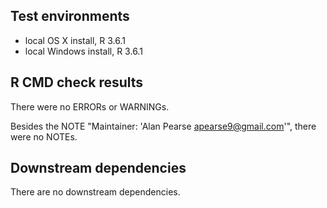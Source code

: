 ## Test environments

* local OS X install, R 3.6.1
* local Windows install, R 3.6.1

## R CMD check results

There were no ERRORs or WARNINGs.

Besides the NOTE "Maintainer: 'Alan Pearse <apearse9@gmail.com>'", there were no NOTEs.

## Downstream dependencies

There are no downstream dependencies. 